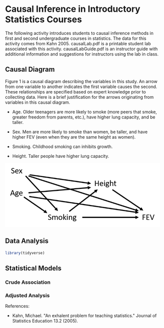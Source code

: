 
Causal Inference in Introductory Statistics Courses
===================================================

The following activity introduces students to causal inference methods in first and second undergraduate courses in statistics. The data for this activity comes from Kahn 2005. causalLab.pdf is a printable student lab associated with this activity. causalLabGuide.pdf is an instructor guide with additional information and suggestions for instructors using the lab in class.

Causal Diagram
--------------

Figure 1 is a causal diagram describing the variables in this study. An arrow from one variable to another indicates the first variable causes the second. These relationships are specified based on expert knowledge prior to collecting data. Here is a brief justification for the arrows originating from variables in this causal diagram.

-   Age. Older teenagers are more likely to smoke (more peers that smoke, greater freedom from parents, etc.), have higher lung capacity, and be taller.

-   Sex. Men are more likely to smoke than women, be taller, and have higher FEV (even when they are the same height as women).

-   Smoking. Childhood smoking can inhibits growth.

-   Height. Taller people have higher lung capacity.

![Causal diagram depicted relationships between variables in this activity.](./figures/fullDAG.png)

Data Analysis
-------------

``` r
library(tidyverse)
```

Statistical Models
------------------

### Crude Association

### Adjusted Analysis

References:

-   Kahn, Michael. "An exhalent problem for teaching statistics." Journal of Statistics Education 13.2 (2005).
